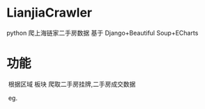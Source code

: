 # LianjiaCrawler
python 爬上海链家二手房数据
基于 Django+Beautiful Soup+ECharts

# 功能
  根据区域 板块 爬取二手房挂牌,二手房成交数据
  
  eg.
  
